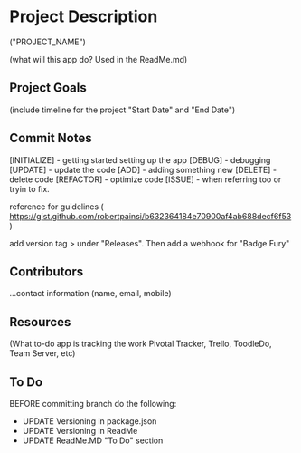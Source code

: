 # Project Description

("PROJECT_NAME")

(what will this app do? Used in the ReadMe.md)


## Project Goals

(include timeline for the project "Start Date" and "End Date")


## Commit Notes

[INITIALIZE] -  getting started setting up the app
[DEBUG] -       debugging
[UPDATE] -      update the code
[ADD] -         adding something new
[DELETE] -      delete code
[REFACTOR] -    optimize code
[ISSUE] - when referring too or tryin to fix.

reference for guidelines ( https://gist.github.com/robertpainsi/b632364184e70900af4ab688decf6f53 )

add version tag > under "Releases". Then add a webhook for "Badge Fury"


## Contributors

...contact information (name, email, mobile)

## Resources

(What to-do app is tracking the work Pivotal Tracker, Trello, ToodleDo, Team Server, etc)

## To Do

BEFORE committing branch do the following:
- UPDATE Versioning in package.json
- UPDATE Versioning in ReadMe
- UPDATE ReadMe.MD "To Do" section 
